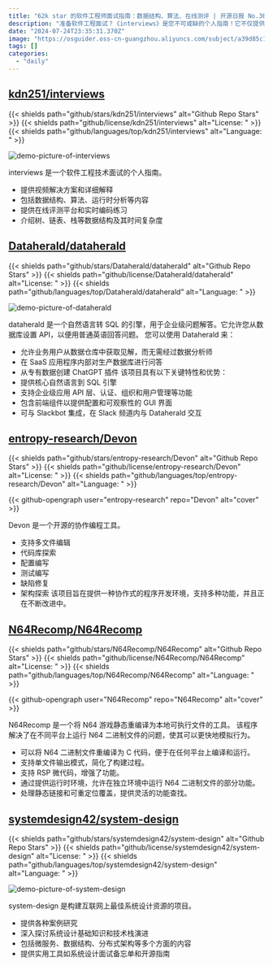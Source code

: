 ```yaml
---
title: "62k star 的软件工程师面试指南：数据结构、算法、在线测评 | 开源日报 No.307"
description: "准备软件工程面试？《interviews》是您不可或缺的个人指南！它不仅提供详细的视频解决方案和深入的算法解析，还涵盖了数据结构和运行时分析等关键内容。借助在线评测平台和实时编码练习，您将全面提升面试技能，轻松掌握树、链表、栈等数据结构的时间复杂度。让我们一起为成功面试铺平道路！"
date: "2024-07-24T23:35:31.370Z"
image: "https://osguider.oss-cn-guangzhou.aliyuncs.com/subject/a39d85c177ace42042c527c16ec49b88.png"
tags: []
categories:
  - "daily"
---
```


## [kdn251/interviews](https://github.com/kdn251/interviews)

{{< shields path="github/stars/kdn251/interviews" alt="Github Repo Stars" >}} {{< shields path="github/license/kdn251/interviews" alt="License: " >}} {{< shields path="github/languages/top/kdn251/interviews" alt="Language: " >}}

![demo-picture-of-interviews](https://static.osguider.com/subject/github/kdn251/interviews/c59b0e58a01f33f2974653c48fad405a.png)

interviews 是一个软件工程技术面试的个人指南。

- 提供视频解决方案和详细解释
- 包括数据结构、算法、运行时分析等内容
- 提供在线评测平台和实时编码练习
- 介绍树、链表、栈等数据结构及其时间复杂度
  
## [Dataherald/dataherald](https://github.com/Dataherald/dataherald)

{{< shields path="github/stars/Dataherald/dataherald" alt="Github Repo Stars" >}} {{< shields path="github/license/Dataherald/dataherald" alt="License: " >}} {{< shields path="github/languages/top/Dataherald/dataherald" alt="Language: " >}}

![demo-picture-of-dataherald](https://static.osguider.com/subject/github/Dataherald/dataherald/a79122cba0a1eeb4f40467184b29b242.png)

dataherald 是一个自然语言转 SQL 的引擎，用于企业级问题解答。它允许您从数据库设置 API，以便用普通英语回答问题。
您可以使用 Dataherald 来：

- 允许业务用户从数据仓库中获取见解，而无需经过数据分析师
- 在 SaaS 应用程序内部对生产数据库进行问答
- 从专有数据创建 ChatGPT 插件
该项目具有以下关键特性和优势：
- 提供核心自然语言到 SQL 引擎
- 支持企业级应用 API 层、认证、组织和用户管理等功能
- 包含前端组件以提供配置和可观察性的 GUI 界面
- 可与 Slackbot 集成，在 Slack 频道内与 Dataherald 交互
  
## [entropy-research/Devon](https://github.com/entropy-research/Devon)

{{< shields path="github/stars/entropy-research/Devon" alt="Github Repo Stars" >}} {{< shields path="github/license/entropy-research/Devon" alt="License: " >}} {{< shields path="github/languages/top/entropy-research/Devon" alt="Language: " >}}

{{< github-opengraph user="entropy-research" repo="Devon" alt="cover" >}}

Devon 是一个开源的协作编程工具。

- 支持多文件编辑
- 代码库探索
- 配置编写
- 测试编写
- 缺陷修复
- 架构探索
该项目旨在提供一种协作式的程序开发环境，支持多种功能，并且正在不断改进中。
  
## [N64Recomp/N64Recomp](https://github.com/N64Recomp/N64Recomp)

{{< shields path="github/stars/N64Recomp/N64Recomp" alt="Github Repo Stars" >}} {{< shields path="github/license/N64Recomp/N64Recomp" alt="License: " >}} {{< shields path="github/languages/top/N64Recomp/N64Recomp" alt="Language: " >}}

{{< github-opengraph user="N64Recomp" repo="N64Recomp" alt="cover" >}}

N64Recomp 是一个将 N64 游戏静态重编译为本地可执行文件的工具。
该程序解决了在不同平台上运行 N64 二进制文件的问题，使其可以更快地模拟行为。

- 可以将 N64 二进制文件重编译为 C 代码，便于在任何平台上编译和运行。
- 支持单文件输出模式，简化了构建过程。
- 支持 RSP 微代码，增强了功能。
- 通过提供运行时环境，允许在独立环境中运行 N64 二进制文件的部分功能。
- 处理静态链接和可重定位覆盖，提供灵活的功能查找。
  
## [systemdesign42/system-design](https://github.com/systemdesign42/system-design)

{{< shields path="github/stars/systemdesign42/system-design" alt="Github Repo Stars" >}} {{< shields path="github/license/systemdesign42/system-design" alt="License: " >}} {{< shields path="github/languages/top/systemdesign42/system-design" alt="Language: " >}}

![demo-picture-of-system-design](https://static.osguider.com/subject/github/systemdesign42/system-design/d5c42e61e9058624652d6e1fe2c6fa70.png)

system-design 是构建互联网上最佳系统设计资源的项目。

- 提供各种案例研究
- 深入探讨系统设计基础知识和技术栈演进
- 包括微服务、数据结构、分布式架构等多个方面的内容
- 提供实用工具如系统设计面试备忘单和开源指南
  
